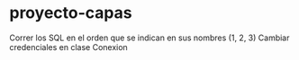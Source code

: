 # proyecto-capas  
Correr los SQL en el orden que se indican en sus nombres (1, 2, 3)
Cambiar credenciales en clase Conexion
